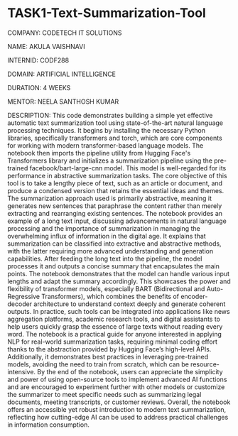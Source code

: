 # TASK1-Text-Summarization-Tool

COMPANY: CODETECH IT SOLUTIONS

NAME: AKULA VAISHNAVI

INTERNID: CODF288

DOMAIN: ARTIFICIAL INTELLIGENCE

DURATION: 4 WEEKS

MENTOR: NEELA SANTHOSH KUMAR

DESCRIPTION:
This code demonstrates building a simple yet effective automatic text summarization tool using state-of-the-art natural language processing techniques. It begins by installing the necessary Python libraries, specifically transformers and torch, which are core components for working with modern transformer-based language models. The notebook then imports the pipeline utility from Hugging Face's Transformers library and initializes a summarization pipeline using the pre-trained facebook/bart-large-cnn model. This model is well-regarded for its performance in abstractive summarization tasks. The core objective of this tool is to take a lengthy piece of text, such as an article or document, and produce a condensed version that retains the essential ideas and themes. The summarization approach used is primarily abstractive, meaning it generates new sentences that paraphrase the content rather than merely extracting and rearranging existing sentences. The notebook provides an example of a long text input, discussing advancements in natural language processing and the importance of summarization in managing the overwhelming influx of information in the digital age. It explains that summarization can be classified into extractive and abstractive methods, with the latter requiring more advanced understanding and generation capabilities. After feeding the long text into the pipeline, the model processes it and outputs a concise summary that encapsulates the main points. The notebook demonstrates that the model can handle various input lengths and adapt the summary accordingly. This showcases the power and flexibility of transformer models, especially BART (Bidirectional and Auto-Regressive Transformers), which combines the benefits of encoder-decoder architecture to understand context deeply and generate coherent outputs. In practice, such tools can be integrated into applications like news aggregation platforms, academic research tools, and digital assistants to help users quickly grasp the essence of large texts without reading every word. The notebook is a practical guide for anyone interested in applying NLP for real-world summarization tasks, requiring minimal coding effort thanks to the abstraction provided by Hugging Face’s high-level APIs. Additionally, it demonstrates best practices in leveraging pre-trained models, avoiding the need to train from scratch, which can be resource-intensive. By the end of the notebook, users can appreciate the simplicity and power of using open-source tools to implement advanced AI functions and are encouraged to experiment further with other models or customize the summarizer to meet specific needs such as summarizing legal documents, meeting transcripts, or customer reviews. Overall, the notebook offers an accessible yet robust introduction to modern text summarization, reflecting how cutting-edge AI can be used to address practical challenges in information consumption.
